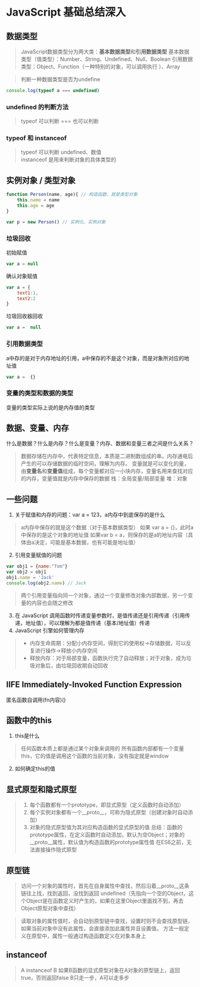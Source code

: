 # JavaScript 基础总结深入

## 数据类型
> JavaScript数据类型分为两大类：**基本数据类型**和**引用数据类型**
> 基本数据类型（值类型）：Number、String、Undefined、Null、Boolean
> 引用数据类型：Object、Function（一种特别的对象，可以调用执行 ）、Array

> 判断一种数据类型是否为undefine
```javascript
console.log(typeof a === undefined)
```

### undefined 的判断方法
> typeof 可以判断
> === 也可以判断

### typeof 和 instanceof
> typeof 可以判断 undefined、数值   
> instanceof 是用来判断对象的具体类型的

## 实例对象 / 类型对象
```javascript
function Person(name, age){ // 构造函数，就是类型对象
    this.name = name
    this.age = age
}

var p = new Person() // 实例化、实例对象    
```

### 垃圾回收
初始赋值
```javascript
var a = null
```

确认对象赋值
```javascript
var a = {
    text1:1,
    text2:2
}
```

垃圾回收器回收
```javascript
var a =  null 
```

### 引用数据类型
a中存的是对于内存地址的引用，a中保存的不是这个对象，而是对象所对应的地址值
```javascript
var a =  {}
```

### 变量的类型和数据的类型
变量的类型实际上说的是内存值的类型

## 数据、变量、内存
什么是数据？什么是内存？什么是变量？内存、数据和变量三者之间是什么关系？
> 数据存储在内存中，代表特定信息，本质是二进制数组成的串。内存通电后产生的可以存储数据的临时空间，理解为内存。
> 变量就是可以变化的量，由**变量名**和**变量值**组成，每个变量都对应一小块内存，变量名用来查找对应的内存，变量值就是内存中保存的数据 
> 栈：全局变量/局部变量 堆：对象

## 一些问题
1. 关于赋值和内存的问题：var a = 123，a内存中到底保存的是什么
> a内存中保存的就是这个数据（对于基本数据类型）
> 如果 var a = {}，此时a中保存的是这个对象的地址值 如果var b = a，则保存的是a的地址内容（具体由a决定，可能是基本数据，也有可能是地址值）
2. 引用变量赋值的问题
```javascript
var obj1 = {name:"Tom"}
var obj2 = obj1
obj1.name = 'Jack'
console.log(obj2.name) // Jack
```
> 两个引用变量指向同一个对象，通过一个变量修改对象内部数据，另一个变量的内容也会随之修改

3. 在 JavaScript 调用函数时传递变量参数时，是值传递还是引用传递（引用传递，地址值），可以理解为都是值传递（基本/地址值）传递
4. JavaScript 引擎如何管理内存
> - 内存生命周期：分配小内存空间，得到它的使用权->存储数据，可以反复进行操作->释放小内存空间
> - 释放内存：对于局部变量，函数执行完了自动释放；对于对象，成为垃圾对象后，由垃圾回收期自动回收

## IIFE Immediately-Invoked Function Expression
匿名函数自调用(fn内容)()

## 函数中的this
1. this是什么
> 任何函数本质上都是通过某个对象来调用的
> 所有函数内部都有一个变量this，它的值是调用这个函数的当前对象，没有指定就是window
2. 如何确定this的值

## 显式原型和隐式原型
> 1. 每个函数都有一个prototype，即显式原型（定义函数时自动添加）
> 2. 每个实例对象都有一个__proto__，可称为隐式原型（创建对象时自动添加）
> 3. 对象的隐式原型值为其对应构造函数的显式原型的值
> 总结：函数的prototype属性，在定义函数时自动添加，默认为空Object；对象的__proto__属性，默认值为构造函数的prototype属性值
> 在ES6之前，无法直接操作隐式原型

## 原型链
> 访问一个对象的属性时，首先在自身属性中查找，然后沿着__proto__这条链往上找，找到返回，没找到返回 undefined（先指向一个空的Object，这个Object是在函数定义时产生的，如果在这里Object里面找不到，再去Object原型对象中查找）

> 读取对象的属性值时，会自动到原型链中查找，设置时则不会查找原型链，如果当前对象中没有此属性，会直接添加此属性并且设置值。
> 方法一般定义在原型中，属性一般通过构造函数定义在对象本身上

## instanceof
> A instanceof B
> 如果B函数的显式原型对象在A对象的原型链上，返回true，否则返回false
> B只走一步，A可以走多步


